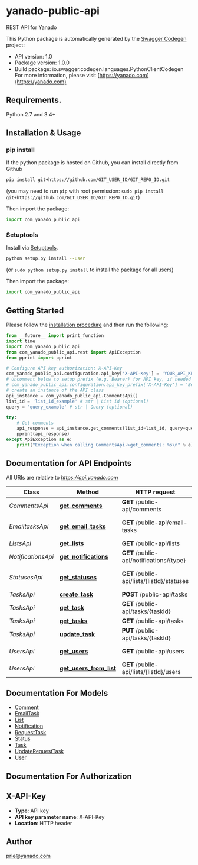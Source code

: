 # yanado-public-api
REST API for Yanado

This Python package is automatically generated by the [Swagger Codegen](https://github.com/swagger-api/swagger-codegen) project:

- API version: 1.0
- Package version: 1.0.0
- Build package: io.swagger.codegen.languages.PythonClientCodegen
For more information, please visit [https://yanado.com](https://yanado.com)

## Requirements.

Python 2.7 and 3.4+

## Installation & Usage
### pip install

If the python package is hosted on Github, you can install directly from Github

```sh
pip install git+https://github.com/GIT_USER_ID/GIT_REPO_ID.git
```
(you may need to run `pip` with root permission: `sudo pip install git+https://github.com/GIT_USER_ID/GIT_REPO_ID.git`)

Then import the package:
```python
import com_yanado_public_api 
```

### Setuptools

Install via [Setuptools](http://pypi.python.org/pypi/setuptools).

```sh
python setup.py install --user
```
(or `sudo python setup.py install` to install the package for all users)

Then import the package:
```python
import com_yanado_public_api
```

## Getting Started

Please follow the [installation procedure](#installation--usage) and then run the following:

```python
from __future__ import print_function
import time
import com_yanado_public_api
from com_yanado_public_api.rest import ApiException
from pprint import pprint

# Configure API key authorization: X-API-Key
com_yanado_public_api.configuration.api_key['X-API-Key'] = 'YOUR_API_KEY'
# Uncomment below to setup prefix (e.g. Bearer) for API key, if needed
# com_yanado_public_api.configuration.api_key_prefix['X-API-Key'] = 'Bearer'
# create an instance of the API class
api_instance = com_yanado_public_api.CommentsApi()
list_id = 'list_id_example' # str | List id (optional)
query = 'query_example' # str | Query (optional)

try:
    # Get comments
    api_response = api_instance.get_comments(list_id=list_id, query=query)
    pprint(api_response)
except ApiException as e:
    print("Exception when calling CommentsApi->get_comments: %s\n" % e)

```

## Documentation for API Endpoints

All URIs are relative to *https://api.yanado.com*

Class | Method | HTTP request | Description
------------ | ------------- | ------------- | -------------
*CommentsApi* | [**get_comments**](docs/CommentsApi.md#get_comments) | **GET** /public-api/comments | Get comments
*EmailtasksApi* | [**get_email_tasks**](docs/EmailtasksApi.md#get_email_tasks) | **GET** /public-api/email-tasks | Get tasks with emails attached
*ListsApi* | [**get_lists**](docs/ListsApi.md#get_lists) | **GET** /public-api/lists | Get lists
*NotificationsApi* | [**get_notifications**](docs/NotificationsApi.md#get_notifications) | **GET** /public-api/notifications/{type} | Get notifications
*StatusesApi* | [**get_statuses**](docs/StatusesApi.md#get_statuses) | **GET** /public-api/lists/{listId}/statuses | Get statuses from a list
*TasksApi* | [**create_task**](docs/TasksApi.md#create_task) | **POST** /public-api/tasks | Create task
*TasksApi* | [**get_task**](docs/TasksApi.md#get_task) | **GET** /public-api/tasks/{taskId} | Get task
*TasksApi* | [**get_tasks**](docs/TasksApi.md#get_tasks) | **GET** /public-api/tasks | Get tasks
*TasksApi* | [**update_task**](docs/TasksApi.md#update_task) | **PUT** /public-api/tasks/{taskId} | Update task
*UsersApi* | [**get_users**](docs/UsersApi.md#get_users) | **GET** /public-api/users | Get users from a team
*UsersApi* | [**get_users_from_list**](docs/UsersApi.md#get_users_from_list) | **GET** /public-api/lists/{listId}/users | Get users from a list


## Documentation For Models

 - [Comment](docs/Comment.md)
 - [EmailTask](docs/EmailTask.md)
 - [List](docs/List.md)
 - [Notification](docs/Notification.md)
 - [RequestTask](docs/RequestTask.md)
 - [Status](docs/Status.md)
 - [Task](docs/Task.md)
 - [UpdateRequestTask](docs/UpdateRequestTask.md)
 - [User](docs/User.md)


## Documentation For Authorization


## X-API-Key

- **Type**: API key
- **API key parameter name**: X-API-Key
- **Location**: HTTP header


## Author

prle@yanado.com

